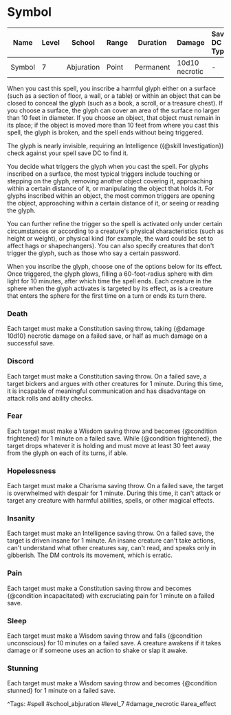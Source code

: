 # Symbol

| Name | Level | School | Range | Duration | Damage | Save DC & Type |
|------|-------|--------|-------|----------|--------|----------------|
| Symbol | 7 | Abjuration | Point | Permanent | 10d10 necrotic | - |

When you cast this spell, you inscribe a harmful glyph either on a surface (such as a section of floor, a wall, or a table) or within an object that can be closed to conceal the glyph (such as a book, a scroll, or a treasure chest). If you choose a surface, the glyph can cover an area of the surface no larger than 10 feet in diameter. If you choose an object, that object must remain in its place; if the object is moved more than 10 feet from where you cast this spell, the glyph is broken, and the spell ends without being triggered.

The glyph is nearly invisible, requiring an Intelligence ({@skill Investigation}) check against your spell save DC to find it.

You decide what triggers the glyph when you cast the spell. For glyphs inscribed on a surface, the most typical triggers include touching or stepping on the glyph, removing another object covering it, approaching within a certain distance of it, or manipulating the object that holds it. For glyphs inscribed within an object, the most common triggers are opening the object, approaching within a certain distance of it, or seeing or reading the glyph.

You can further refine the trigger so the spell is activated only under certain circumstances or according to a creature's physical characteristics (such as height or weight), or physical kind (for example, the ward could be set to affect hags or shapechangers). You can also specify creatures that don't trigger the glyph, such as those who say a certain password.

When you inscribe the glyph, choose one of the options below for its effect. Once triggered, the glyph glows, filling a 60-foot-radius sphere with dim light for 10 minutes, after which time the spell ends. Each creature in the sphere when the glyph activates is targeted by its effect, as is a creature that enters the sphere for the first time on a turn or ends its turn there.

### Death

Each target must make a Constitution saving throw, taking {@damage 10d10} necrotic damage on a failed save, or half as much damage on a successful save.

### Discord

Each target must make a Constitution saving throw. On a failed save, a target bickers and argues with other creatures for 1 minute. During this time, it is incapable of meaningful communication and has disadvantage on attack rolls and ability checks.

### Fear

Each target must make a Wisdom saving throw and becomes {@condition frightened} for 1 minute on a failed save. While {@condition frightened}, the target drops whatever it is holding and must move at least 30 feet away from the glyph on each of its turns, if able.

### Hopelessness

Each target must make a Charisma saving throw. On a failed save, the target is overwhelmed with despair for 1 minute. During this time, it can't attack or target any creature with harmful abilities, spells, or other magical effects.

### Insanity

Each target must make an Intelligence saving throw. On a failed save, the target is driven insane for 1 minute. An insane creature can't take actions, can't understand what other creatures say, can't read, and speaks only in gibberish. The DM controls its movement, which is erratic.

### Pain

Each target must make a Constitution saving throw and becomes {@condition incapacitated} with excruciating pain for 1 minute on a failed save.

### Sleep

Each target must make a Wisdom saving throw and falls {@condition unconscious} for 10 minutes on a failed save. A creature awakens if it takes damage or if someone uses an action to shake or slap it awake.

### Stunning

Each target must make a Wisdom saving throw and becomes {@condition stunned} for 1 minute on a failed save.

^Tags: #spell #school_abjuration #level_7 #damage_necrotic #area_effect